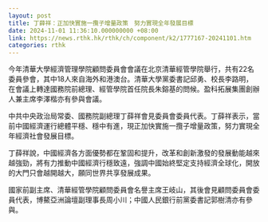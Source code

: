 ```yaml
---
layout: post
title: 丁薛祥：正加快實施一攬子增量政策　努力實現全年發展目標
date: 2024-11-01 11:36:10.000000000 +08:00
link: https://news.rthk.hk/rthk/ch/component/k2/1777167-20241101.htm
categories: rthk
---
```


今年清華大學經濟管理學院顧問委員會會議在北京清華經管學院舉行，共有22名委員參會，其中18人來自海外和港澳台。清華大學黨委書記邱勇、校長李路明，在會議上轉達國務院前總理、經管學院首任院長朱鎔基的問候。盈科拓展集團創辦人兼主席李澤楷亦有參與會議。

中共中央政治局常委、國務院副總理丁薛祥會見委員會委員代表。丁薛祥表示，當前中國經濟運行總體平穩、穩中有進，現正加快實施一攬子增量政策，努力實現全年經濟社會發展目標。

丁薛祥說，中國經濟各方面優勢都在鞏固和提升，改革和創新激發的發展動能越來越強勁，將有力推動中國經濟行穩致遠，強調中國始終堅定支持經濟全球化，開放的大門只會越開越大，願同世界共享發展成果。

 國家前副主席、清華經管學院顧問委員會名譽主席王岐山，其後會見顧問委員會委員代表，博鰲亞洲論壇副理事長周小川；中國人民銀行前黨委書記郭樹清亦有參與。
